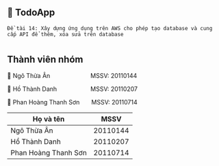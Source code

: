 ## 📔 TodoApp

    Đề tài 14: Xây dựng ứng dụng trên AWS cho phép tạo database và cung cấp API để thêm, xóa sửa trên database

#
## Thành viên nhóm

📌 Ngô Thừa Ân $~~~~~~~~~~~~~~~~~~~~~~$ MSSV: 20110144

📌 Hồ Thành Danh $~~~~~~~~~~~~~~~~~~$  MSSV: 20110207

📌 Phan Hoàng Thanh Sơn $~~~~~$ MSSV: 20110714

| Họ và tên            | MSSV     |
| -------------------- | -------- |
| Ngô Thừa Ân          | 20110144 |
| Hồ Thành Danh        | 20110207 |
| Phan Hoàng Thanh Sơn | 20110714 |
